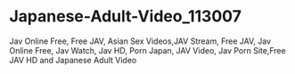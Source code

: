 # Japanese-Adult-Video_113007
Jav Online Free, Free JAV, Asian Sex Videos,JAV Stream, Free JAV, Jav Online Free, Jav Watch, Jav HD, Porn Japan, JAV Video, Jav Porn Site,Free JAV HD and Japanese Adult Video
